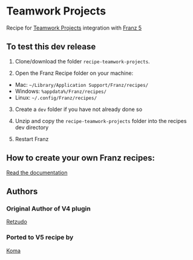 # Teamwork Projects
Recipe for [Teamwork Projects](https://www.teamwork.com) integration with [Franz 5](http://meetfranz.com)

## To test this dev release

1. Clone/download the folder `recipe-teamwork-projects`.

2. Open the Franz Recipe folder on your machine:
  * Mac: `~/Library/Application Support/Franz/recipes/`
  * Windows: `%appdata%/Franz/recipes/`
  * Linux: `~/.config/Franz/recipes/`

3. Create a `dev` folder if you have not already done so

3. Unzip and copy the `recipe-teamwork-projects` folder into the recipes dev directory

4. Restart Franz

## How to create your own Franz recipes:
[Read the documentation](https://github.com/meetfranz/plugins)

## Authors

### Original Author of V4 plugin
[Retzudo](https://github.com/Retzudo/)

### Ported to V5 recipe by
[Koma](https://github.com/koma-private/)
